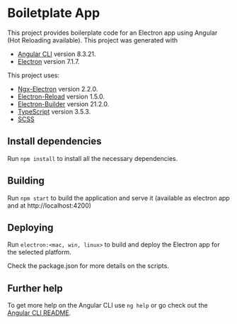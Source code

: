 # Boiletplate App

This project provides boilerplate code for an Electron app using Angular (Hot Reloading available).
This project was generated with
* [Angular CLI](https://github.com/angular/angular-cli) version 8.3.21.
* [Electron](https://github.com/electron/electron) version 7.1.7.

This project uses:

* [Ngx-Electron](https://github.com/ThorstenHans/ngx-electron) version 2.2.0.
* [Electron-Reload](https://github.com/yan-foto/electron-reload) version 1.5.0.
* [Electron-Builder](https://github.com/electron-userland/electron-builder) version 21.2.0.
* [TypeScript](https://github.com/microsoft/TypeScript) version 3.5.3.
* [SCSS](https://sass-lang.com/)

## Install dependencies
Run `npm install` to install all the necessary dependencies.

## Building 
Run `npm start` to build the application and serve it (available as electron app and at http://localhost:4200)

## Deploying
Run `electron:<mac, win, linux>` to build and deploy the Electron app for the selected platform.

Check the package.json for more details on the scripts.

## Further help

To get more help on the Angular CLI use `ng help` or go check out the [Angular CLI README](https://github.com/angular/angular-cli/blob/master/README.md).
